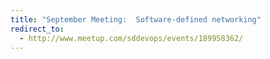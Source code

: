 ```yaml
---
title: "September Meeting:  Software-defined networking"
redirect_to:
  - http://www.meetup.com/sddevops/events/189958362/
---
```

